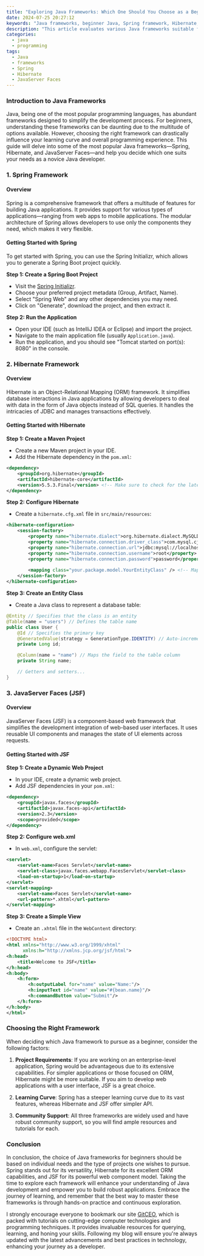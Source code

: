 ```yaml
---
title: "Exploring Java Frameworks: Which One Should You Choose as a Beginner?"
date: 2024-07-25 20:27:12
keywords: "Java frameworks, beginner Java, Spring framework, Hibernate, JavaServer Faces, programming tutorials, web development Java"
description: "This article evaluates various Java frameworks suitable for beginners, including Spring, Hibernate, and JavaServer Faces. Explore the strengths and weaknesses of each framework, learn how to get started with them, and understand the best practices for choosing the right framework for your projects. Whether you're looking to dive into Spring's comprehensive features, Hibernate's ORM capabilities, or the component-based architecture of JavaServer Faces, we provide essential insights and guidance tailored for those at the beginning of their Java programming journey."
categories:
  - java
  - programming
tags:
  - Java
  - frameworks
  - Spring
  - Hibernate
  - JavaServer Faces
---
```


### Introduction to Java Frameworks

Java, being one of the most popular programming languages, has abundant frameworks designed to simplify the development process. For beginners, understanding these frameworks can be daunting due to the multitude of options available. However, choosing the right framework can drastically influence your learning curve and overall programming experience. This guide will delve into some of the most popular Java frameworks—Spring, Hibernate, and JavaServer Faces—and help you decide which one suits your needs as a novice Java developer.

<!-- more -->

### 1. Spring Framework

#### Overview

Spring is a comprehensive framework that offers a multitude of features for building Java applications. It provides support for various types of applications—ranging from web apps to mobile applications. The modular architecture of Spring allows developers to use only the components they need, which makes it very flexible.

#### Getting Started with Spring

To get started with Spring, you can use the Spring Initializr, which allows you to generate a Spring Boot project quickly.

**Step 1: Create a Spring Boot Project**

- Visit the [Spring Initializr](https://start.spring.io/).
- Choose your preferred project metadata (Group, Artifact, Name).
- Select "Spring Web" and any other dependencies you may need.
- Click on "Generate", download the project, and then extract it.

**Step 2: Run the Application**

- Open your IDE (such as IntelliJ IDEA or Eclipse) and import the project.
- Navigate to the main application file (usually `Application.java`).
- Run the application, and you should see "Tomcat started on port(s): 8080" in the console.

### 2. Hibernate Framework

#### Overview

Hibernate is an Object-Relational Mapping (ORM) framework. It simplifies database interactions in Java applications by allowing developers to deal with data in the form of Java objects instead of SQL queries. It handles the intricacies of JDBC and manages transactions effectively.

#### Getting Started with Hibernate

**Step 1: Create a Maven Project**

- Create a new Maven project in your IDE.
- Add the Hibernate dependency in the `pom.xml`:

```xml
<dependency>
    <groupId>org.hibernate</groupId>
    <artifactId>hibernate-core</artifactId>
    <version>5.5.3.Final</version> <!-- Make sure to check for the latest version -->
</dependency>
```

**Step 2: Configure Hibernate**

- Create a `hibernate.cfg.xml` file in `src/main/resources`:

```xml
<hibernate-configuration>
    <session-factory>
        <property name="hibernate.dialect">org.hibernate.dialect.MySQLDialect</property> <!-- Use the appropriate dialect -->
        <property name="hibernate.connection.driver_class">com.mysql.cj.jdbc.Driver</property>
        <property name="hibernate.connection.url">jdbc:mysql://localhost:3306/your_db</property>
        <property name="hibernate.connection.username">root</property>
        <property name="hibernate.connection.password">password</property>
        
        <mapping class="your.package.model.YourEntityClass" /> <!-- Map your entities here -->
    </session-factory>
</hibernate-configuration>
```

**Step 3: Create an Entity Class**

- Create a Java class to represent a database table:

```java
@Entity // Specifies that the class is an entity
@Table(name = "users") // Defines the table name
public class User {
    @Id // Specifies the primary key
    @GeneratedValue(strategy = GenerationType.IDENTITY) // Auto-increment for primary key
    private Long id;

    @Column(name = "name") // Maps the field to the table column
    private String name;

    // Getters and setters...
}
```

### 3. JavaServer Faces (JSF)

#### Overview

JavaServer Faces (JSF) is a component-based web framework that simplifies the development integration of web-based user interfaces. It uses reusable UI components and manages the state of UI elements across requests.

#### Getting Started with JSF

**Step 1: Create a Dynamic Web Project**

- In your IDE, create a dynamic web project.
- Add JSF dependencies in your `pom.xml`:

```xml
<dependency>
    <groupId>javax.faces</groupId>
    <artifactId>javax.faces-api</artifactId>
    <version>2.3</version>
    <scope>provided</scope>
</dependency>
```

**Step 2: Configure web.xml**

- In `web.xml`, configure the servlet:

```xml
<servlet>
    <servlet-name>Faces Servlet</servlet-name>
    <servlet-class>javax.faces.webapp.FacesServlet</servlet-class>
    <load-on-startup>1</load-on-startup>
</servlet>
<servlet-mapping>
    <servlet-name>Faces Servlet</servlet-name>
    <url-pattern>*.xhtml</url-pattern>
</servlet-mapping>
```

**Step 3: Create a Simple View**

- Create an `.xhtml` file in the `WebContent` directory:

```xml
<!DOCTYPE html>
<html xmlns="http://www.w3.org/1999/xhtml"
      xmlns:h="http://xmlns.jcp.org/jsf/html">
<h:head>
    <title>Welcome to JSF</title>
</h:head>
<h:body>
    <h:form>
        <h:outputLabel for="name" value="Name:"/>
        <h:inputText id="name" value="#{bean.name}"/>
        <h:commandButton value="Submit"/>
    </h:form>
</h:body>
</html>
```

### Choosing the Right Framework

When deciding which Java framework to pursue as a beginner, consider the following factors:

1. **Project Requirements**: If you are working on an enterprise-level application, Spring would be advantageous due to its extensive capabilities. For simpler applications or those focused on ORM, Hibernate might be more suitable. If you aim to develop web applications with a user interface, JSF is a great choice.

2. **Learning Curve**: Spring has a steeper learning curve due to its vast features, whereas Hibernate and JSF offer simpler API.

3. **Community Support**: All three frameworks are widely used and have robust community support, so you will find ample resources and tutorials for each.

### Conclusion

In conclusion, the choice of Java frameworks for beginners should be based on individual needs and the type of projects one wishes to pursue. Spring stands out for its versatility, Hibernate for its excellent ORM capabilities, and JSF for its powerful web component model. Taking the time to explore each framework will enhance your understanding of Java development and empower you to build robust applications. Embrace the journey of learning, and remember that the best way to master these frameworks is through hands-on practice and continuous exploration.

I strongly encourage everyone to bookmark our site [GitCEO](https://gitceo.com), which is packed with tutorials on cutting-edge computer technologies and programming techniques. It provides invaluable resources for querying, learning, and honing your skills. Following my blog will ensure you're always updated with the latest advancements and best practices in technology, enhancing your journey as a developer.